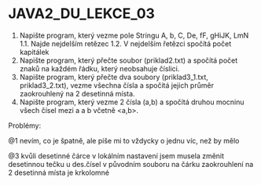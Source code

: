 # JAVA2_DU_LEKCE_03

1. Napište program, který vezme pole Stringu A, b, C, De, fF, gHiJK, LmN 1.1. Najde nejdelším retězec 1.2. V nejdelším řetězci spočítá počet kapitálek
2. Napište program, který přečte soubor (priklad2.txt) a spočítá počet znaků na každém řádku, který neobsahuje číslici.
3. Napište program, který přečte dva soubory (priklad3_1.txt, priklad3_2.txt), vezme všechna čísla a spočítá jejich průměr zaokrouhlený na 2 desetinná místa.
4. Napište program, který vezme 2 čísla (a,b) a spočítá druhou mocninu všech čísel mezi a a b včetně <a,b>.

Problémy:

@1  nevím, co je špatně, ale píše mi to vždycky o jednu víc, než by mělo

@3  kvůli desetinné čárce v lokálním nastavení jsem musela změnit desetinnou tečku u des.čísel v původním souboru na čárku
    zaokrouhlení na 2 desetinná místa je krkolomné
